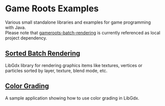# Game Roots Examples
Various small standalone libraries and examples for game programming with Java.  
Please note that [gameroots-batch-rendering](https://github.com/voodoosoft/gameroots-batch-rendering) is currently referenced as local project dependency.

## [Sorted Batch Rendering](src/main/java/de/voodoosoft/gameroots/examples/batch)
LibGdx library for rendering graphics items like textures, vertices or particles sorted by layer, texture, blend mode, etc.

## [Color Grading](src/main/java/de/voodoosoft/gameroots/examples/colorgrading)
A sample application showing how to use color grading in LibGdx.
